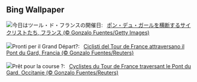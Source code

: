 ## Bing Wallpaper
![](https://www.bing.com/th?id=OHR.PelotonPont_JA-JP8854375139_UHD.jpg&w=1000)今日はツール・ド・フランスの開催日:&nbsp;&ensp;[ポン・デュ・ガールを横断するサイクリストたち, フランス (© Gonzalo Fuentes/Getty Images)](https://www.bing.com/th?id=OHR.PelotonPont_JA-JP8854375139_UHD.jpg)
<br><br/>
![](https://www.bing.com/th?id=OHR.PelotonPont_IT-IT1171234733_UHD.jpg&w=1000)Pronti per il Grand Départ?:&nbsp;&ensp;[Ciclisti del Tour de France attraversano il Pont du Gard, Francia (© Gonzalo Fuentes/Reuters)](https://www.bing.com/th?id=OHR.PelotonPont_IT-IT1171234733_UHD.jpg)
<br><br/>
![](https://www.bing.com/th?id=OHR.PelotonPont_FR-FR8876137653_UHD.jpg&w=1000)Prêt pour la course ?:&nbsp;&ensp;[Cyclistes du Tour de France traversant le Pont du Gard, Occitanie (© Gonzalo Fuentes/Reuters)](https://www.bing.com/th?id=OHR.PelotonPont_FR-FR8876137653_UHD.jpg)
<br><br/>
